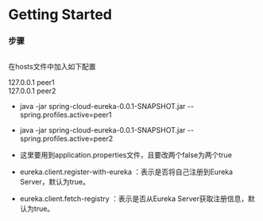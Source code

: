 # Getting Started

### 步骤
##
在hosts文件中加入如下配置

127.0.0.1 peer1  
127.0.0.1 peer2  

* java -jar spring-cloud-eureka-0.0.1-SNAPSHOT.jar --spring.profiles.active=peer1
* java -jar spring-cloud-eureka-0.0.1-SNAPSHOT.jar --spring.profiles.active=peer2

* 这里要用到application.properties文件，且要改两个false为两个true
* eureka.client.register-with-eureka ：表示是否将自己注册到Eureka Server，默认为true。
* eureka.client.fetch-registry ：表示是否从Eureka Server获取注册信息，默认为true。


